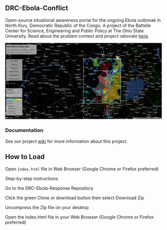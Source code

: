 ## DRC-Ebola-Conflict
Open-source situational awareness portal for the ongoing Ebola outbreak in North Kivu, Democratic Republic of the Congo. A project of the Battelle Center for Science, Engineering and Public Policy at The Ohio State University. Read about the problem context and project rationale [here](https://medium.com/the-battelle-center-for-science-engineering-and/an-open-source-geospatial-application-to-support-the-ebola-response-d53b81fad9a4).

![](https://github.com/OSU-Battelle-Center/DRC-Ebola-Response/blob/master/Images/most_recent_master.png)

### Documentation
See our project [wiki](https://github.com/OSU-Battelle-Center/DRC-Ebola-Response/wiki) for more information about this project.

## How to Load
Open `index.html` file in Web Browser (Google Chrome or Firefox preferred)

Step-by-step instructions:

Go to the DRC-Ebola-Response Repository

Click the green Clone or download button then select Download Zip

Uncompress the Zip file on your desktop

Open the index.html file in your Web Browser (Google Chrome or Firefox preferred)

